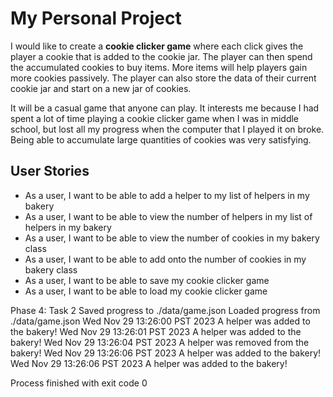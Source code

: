 # My Personal Project
I would like to create a **cookie clicker game** where each click gives the player a cookie that is added to the cookie
jar. The player can then spend the accumulated cookies to buy items. More items will help players gain more cookies
passively. The player can also store the data of their current cookie jar and start on a new jar of cookies.

It will be a casual game that anyone can play. It interests me because I had spent a lot of time playing a cookie 
clicker game when I was in middle school, but lost all my progress when the computer that I played it on broke. Being
able to accumulate large quantities of cookies was very satisfying.

## User Stories
- As a user, I want to be able to add a helper to my list of helpers in my bakery
- As a user, I want to be able to view the number of helpers in my list of helpers in my bakery
- As a user, I want to be able to view the number of cookies in my bakery class
- As a user, I want to be able to add onto the number of cookies in my bakery class
- As a user, I want to be able to save my cookie clicker game
- As a user, I want to be able to load my cookie clicker game

Phase 4: Task 2
Saved progress to ./data/game.json
Loaded progress from ./data/game.json
Wed Nov 29 13:26:00 PST 2023
A helper was added to the bakery!
Wed Nov 29 13:26:01 PST 2023
A helper was added to the bakery!
Wed Nov 29 13:26:04 PST 2023
A helper was removed from the bakery!
Wed Nov 29 13:26:06 PST 2023
A helper was added to the bakery!
Wed Nov 29 13:26:06 PST 2023
A helper was added to the bakery!

Process finished with exit code 0